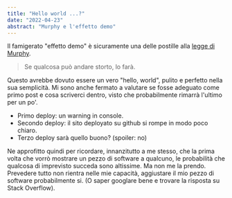 ```yaml
---
title: "Hello world ...?"
date: "2022-04-23"
abstract: "Murphy e l'effetto demo"
---
```


Il famigerato "effetto demo" è sicuramente una delle postille alla [legge di Murphy](https://it.wikipedia.org/wiki/Legge_di_Murphy).

> Se qualcosa può andare storto, lo farà.

Questo avrebbe dovuto essere un vero "hello, world", pulito e perfetto nella sua semplicità. Mi sono anche fermato a valutare se fosse adeguato come primo post e cosa scriverci dentro, visto che probabilmente rimarrà l'ultimo per un po'.

- Primo deploy: un warning in console.
- Secondo deploy: il sito deployato su github si rompe in modo poco chiaro.
- Terzo deploy sarà quello buono? (spoiler: no)

Ne approfitto quindi per ricordare, innanzitutto a me stesso, che la prima volta che vorrò mostrare un pezzo di software a qualcuno, le probabilità che qualcosa di imprevisto succeda sono altissime. Ma non me la prendo. Prevedere tutto non rientra nelle mie capacità, aggiustare il mio pezzo di software probabilmente si. (O saper googlare bene e trovare la risposta su Stack Overflow).
